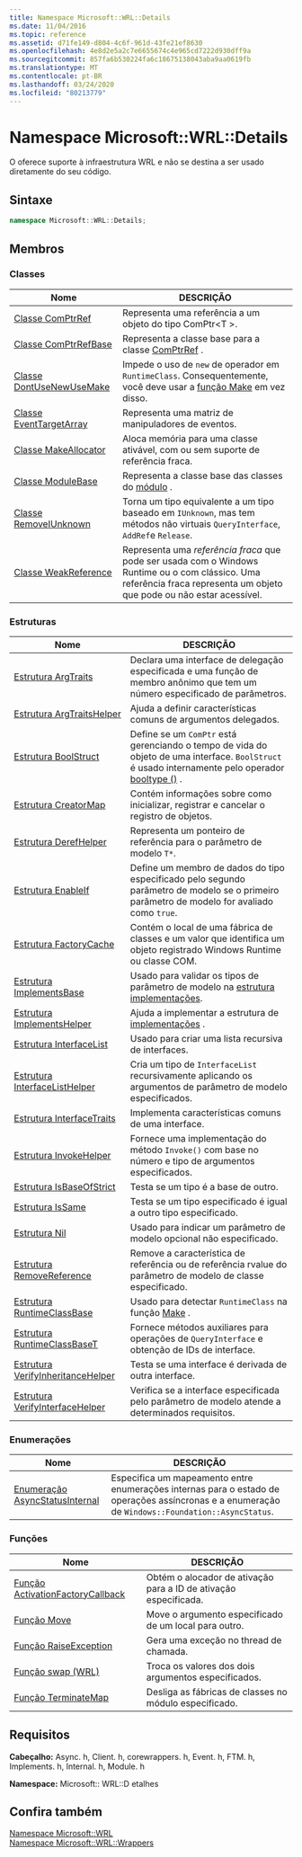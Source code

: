 ```yaml
---
title: Namespace Microsoft::WRL::Details
ms.date: 11/04/2016
ms.topic: reference
ms.assetid: d71fe149-d804-4c6f-961d-43fe21ef8630
ms.openlocfilehash: 4e8d2e5a2c7e6655674c4e965cd7222d930dff9a
ms.sourcegitcommit: 857fa6b530224fa6c18675138043aba9aa0619fb
ms.translationtype: MT
ms.contentlocale: pt-BR
ms.lasthandoff: 03/24/2020
ms.locfileid: "80213779"
---
```

# <a name="microsoftwrldetails-namespace"></a>Namespace Microsoft::WRL::Details

O oferece suporte à infraestrutura WRL e não se destina a ser usado diretamente do seu código.

## <a name="syntax"></a>Sintaxe

```cpp
namespace Microsoft::WRL::Details;
```

## <a name="members"></a>Membros

### <a name="classes"></a>Classes

|Nome|DESCRIÇÃO|
|----------|-----------------|
|[Classe ComPtrRef](comptrref-class.md)|Representa uma referência a um objeto do tipo ComPtr\<T >.|
|[Classe ComPtrRefBase](comptrrefbase-class.md)|Representa a classe base para a classe [ComPtrRef](comptrref-class.md) .|
|[Classe DontUseNewUseMake](dontusenewusemake-class.md)|Impede o uso de `new` de operador em `RuntimeClass`. Consequentemente, você deve usar a [função Make](make-function.md) em vez disso.|
|[Classe EventTargetArray](eventtargetarray-class.md)|Representa uma matriz de manipuladores de eventos.|
|[Classe MakeAllocator](makeallocator-class.md)|Aloca memória para uma classe ativável, com ou sem suporte de referência fraca.|
|[Classe ModuleBase](modulebase-class.md)|Representa a classe base das classes do [módulo](module-class.md) .|
|[Classe RemoveIUnknown](removeiunknown-class.md)|Torna um tipo equivalente a um tipo baseado em `IUnknown`, mas tem métodos não virtuais `QueryInterface`, `AddRef`e `Release`.|
|[Classe WeakReference](weakreference-class.md)|Representa uma *referência fraca* que pode ser usada com o Windows Runtime ou o com clássico. Uma referência fraca representa um objeto que pode ou não estar acessível.|

### <a name="structures"></a>Estruturas

|Nome|DESCRIÇÃO|
|----------|-----------------|
|[Estrutura ArgTraits](argtraits-structure.md)|Declara uma interface de delegação especificada e uma função de membro anônimo que tem um número especificado de parâmetros.|
|[Estrutura ArgTraitsHelper](argtraitshelper-structure.md)|Ajuda a definir características comuns de argumentos delegados.|
|[Estrutura BoolStruct](boolstruct-structure.md)|Define se um `ComPtr` está gerenciando o tempo de vida do objeto de uma interface. `BoolStruct` é usado internamente pelo operador [booltype ()](comptr-class.md#operator-microsoft-wrl-details-booltype) .|
|[Estrutura CreatorMap](creatormap-structure.md)|Contém informações sobre como inicializar, registrar e cancelar o registro de objetos.|
|[Estrutura DerefHelper](derefhelper-structure.md)|Representa um ponteiro de referência para o parâmetro de modelo `T*`.|
|[Estrutura EnableIf](enableif-structure.md)|Define um membro de dados do tipo especificado pelo segundo parâmetro de modelo se o primeiro parâmetro de modelo for avaliado como `true`.|
|[Estrutura FactoryCache](factorycache-structure.md)|Contém o local de uma fábrica de classes e um valor que identifica um objeto registrado Windows Runtime ou classe COM.|
|[Estrutura ImplementsBase](implementsbase-structure.md)|Usado para validar os tipos de parâmetro de modelo na [estrutura implementações](implements-structure.md).|
|[Estrutura ImplementsHelper](implementshelper-structure.md)|Ajuda a implementar a estrutura de [implementações](implements-structure.md) .|
|[Estrutura InterfaceList](interfacelist-structure.md)|Usado para criar uma lista recursiva de interfaces.|
|[Estrutura InterfaceListHelper](interfacelisthelper-structure.md)|Cria um tipo de `InterfaceList` recursivamente aplicando os argumentos de parâmetro de modelo especificados.|
|[Estrutura InterfaceTraits](interfacetraits-structure.md)|Implementa características comuns de uma interface.|
|[Estrutura InvokeHelper](invokehelper-structure.md)|Fornece uma implementação do método `Invoke()` com base no número e tipo de argumentos especificados.|
|[Estrutura IsBaseOfStrict](isbaseofstrict-structure.md)|Testa se um tipo é a base de outro.|
|[Estrutura IsSame](issame-structure.md)|Testa se um tipo especificado é igual a outro tipo especificado.|
|[Estrutura Nil](nil-structure.md)|Usado para indicar um parâmetro de modelo opcional não especificado.|
|[Estrutura RemoveReference](removereference-structure.md)|Remove a característica de referência ou de referência rvalue do parâmetro de modelo de classe especificado.|
|[Estrutura RuntimeClassBase](runtimeclassbase-structure.md)|Usado para detectar `RuntimeClass` na função [Make](make-function.md) .|
|[Estrutura RuntimeClassBaseT](runtimeclassbaset-structure.md)|Fornece métodos auxiliares para operações de `QueryInterface` e obtenção de IDs de interface.|
|[Estrutura VerifyInheritanceHelper](verifyinheritancehelper-structure.md)|Testa se uma interface é derivada de outra interface.|
|[Estrutura VerifyInterfaceHelper](verifyinterfacehelper-structure.md)|Verifica se a interface especificada pelo parâmetro de modelo atende a determinados requisitos.|

### <a name="enumerations"></a>Enumerações

|Nome|DESCRIÇÃO|
|----------|-----------------|
|[Enumeração AsyncStatusInternal](asyncstatusinternal-enumeration.md)|Especifica um mapeamento entre enumerações internas para o estado de operações assíncronas e a enumeração de `Windows::Foundation::AsyncStatus`.|

### <a name="functions"></a>Funções

|Nome|DESCRIÇÃO|
|----------|-----------------|
|[Função ActivationFactoryCallback](activationfactorycallback-function.md)|Obtém o alocador de ativação para a ID de ativação especificada.|
|[Função Move](move-function.md)|Move o argumento especificado de um local para outro.|
|[Função RaiseException](raiseexception-function.md)|Gera uma exceção no thread de chamada.|
|[Função swap (WRL)](swap-function-wrl.md)|Troca os valores dos dois argumentos especificados.|
|[Função TerminateMap](terminatemap-function.md)|Desliga as fábricas de classes no módulo especificado.|

## <a name="requirements"></a>Requisitos

**Cabeçalho:** Async. h, Client. h, corewrappers. h, Event. h, FTM. h, Implements. h, Internal. h, Module. h

**Namespace:** Microsoft:: WRL::D etalhes

## <a name="see-also"></a>Confira também

[Namespace Microsoft::WRL](microsoft-wrl-namespace.md)<br/>
[Namespace Microsoft::WRL::Wrappers](microsoft-wrl-wrappers-namespace.md)
